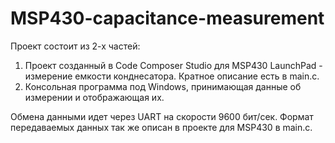 # MSP430-capacitance-measurement

Проект состоит из 2-х частей:
1) Проект созданный в Code Composer Studio для MSP430 LaunchPad - измерение емкости конднесатора. Кратное описание есть в main.c.
2) Консольная программа под Windows, принимающая данные об измерении и отображающая их.

Обмена данными идет через UART на скорости 9600 бит/сек. Формат передаваемых данных так же описан в проекте для MSP430 в main.c.
